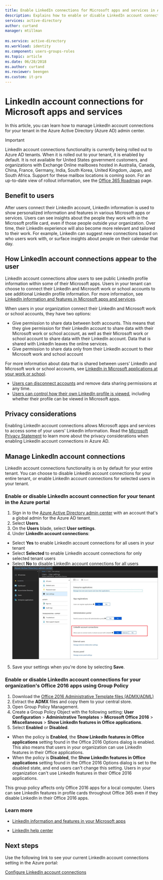 ```yaml
---
title: Enable LinkedIn connections for Microsoft apps and services in Azure Active Directory | Microsoft Docs
description: Explains how to enable or disable LinkedIn account connections for Microsoft apps in Azure Active Directory
services: active-directory
author: curtand
manager: mtillman

ms.service: active-directory
ms.workload: identity
ms.component: users-groups-roles
ms.topic: article
ms.date: 06/28/2018
ms.author: curtand
ms.reviewer: beengen
ms.custom: it-pro
---
```


# LinkedIn account connections for Microsoft apps and services
In this article, you can learn how to manage LinkedIn account connections for your tenant in the Azure Active Directory (Azure AD) admin center. 

> [!IMPORTANT]
> LinkedIn account connections functionality is currently being rolled out to Azure AD tenants. When it is rolled out to your tenant, it is enabled by default. It is not available for United States government customers, and organizations with Exchange Online mailboxes hosted in Australia, Canada, China, France, Germany, India, South Korea, United Kingdom, Japan, and South Africa. Support for these mailbox locations is coming soon.  For an up-to-date view of rollout information, see the [Office 365 Roadmap](https://products.office.com/business/office-365-roadmap?filters=%26freeformsearch=linkedin#abc) page.

## Benefit to users
After users connect their LinkedIn account, LinkedIn information is used to show personalized information and features in various Microsoft apps or services. Users can see insights about the people they work with in the Microsoft profile card, even if those people outside your organization. Over time, their LinkedIn experience will also become more relevant and tailored to their work. For example, LinkedIn can suggest new connections based on who users work with, or surface insights about people on their calendar that day.

## How LinkedIn account connections appear to the user
LinkedIn account connections allow users to see public LinkedIn profile information within some of their Microsoft apps. Users in your tenant can choose to connect their LinkedIn and Microsoft work or school accounts to see additional LinkedIn profile information. For more information, see [LinkedIn information and features in Microsoft apps and services](https://go.microsoft.com/fwlink/?linkid=850740).

When users in your organization connect their LinkedIn and Microsoft work or school accounts, they have two options: 
* Give permission to share data between both accounts. This means that they give permission for their LinkedIn account to share data with their Microsoft work or school account, as well as their Microsoft work or school account to share data with their LinkedIn account. Data that is shared with LinkedIn leaves the online services. 
* Give permission to share data only from their LinkedIn account to their Microsoft work and school account

For more information about data that is shared between users’ LinkedIn and Microsoft work or school accounts, see [LinkedIn in Microsoft applications at your work or school](https://www.linkedin.com/help/linkedin/answer/84077). 
* [Users can disconnect accounts](https://www.linkedin.com/help/linkedin/answer/85097) and remove data sharing permissions at any time. 
* [Users can control how their own LinkedIn profile is viewed](https://www.linkedin.com/help/linkedin/answer/83), including whether their profile can be viewed in Microsoft apps.

## Privacy considerations
Enabling LinkedIn account connections allows Microsoft apps and services to access some of your users' LinkedIn information. Read the [Microsoft Privacy Statement](https://privacy.microsoft.com/privacystatement/) to learn more about the privacy considerations when enabling LinkedIn account connections in Azure AD. 

## Manage LinkedIn account connections
LinkedIn account connections functionality is on by default for your entire tenant. You can choose to disable LinkedIn account connections for your entire tenant, or enable LinkedIn account connections for selected users in your tenant. 

### Enable or disable LinkedIn account connection for your tenant in the Azure portal

1. Sign in to the [Azure Active Directory admin center](https://aad.portal.azure.com/) with an account that's a global admin for the Azure AD tenant.
2. Select **Users**.
3. On the **Users** blade, select **User settings**.
4. Under **LinkedIn account connections**:
  * Select **Yes** to enable LinkedIn account connections for all users in your tenant
  * Select **Selected** to enable LinkedIn account connections for only selected tenant users
  * Select **No** to disable LinkedIn account connections for all users
  ![Enabling LinkedIn account connections](./media/linkedin-integration/linkedin-integration.png)
5. Save your settings when you're done by selecting **Save**.

### Enable or disable LinkedIn account connections for your organization's Office 2016 apps using Group Policy

1. Download the [Office 2016 Administrative Template files (ADMX/ADML)](https://www.microsoft.com/download/details.aspx?id=49030)
2. Extract the **ADMX** files and copy them to your central store.
3. Open Group Policy Management.
4. Create a Group Policy Object with the following setting: **User Configuration** > **Administrative Templates** > **Microsoft Office 2016** > **Miscellaneous** > **Show LinkedIn features in Office applications**.
5. Select **Enabled** or **Disabled**.
  * When the policy is **Enabled**, the **Show LinkedIn features in Office applications** setting found in the Office 2016 Options dialog is enabled. This also means that users in your organization can use LinkedIn features in their Office applications.
  * When the policy is **Disabled**, the **Show LinkedIn features in Office applications** setting found in the Office 2016 Options dialog is set to the disabled state, and end users can't change this setting. Users in your organization can't use LinkedIn features in their Office 2016 applications.

This group policy affects only Office 2016 apps for a local computer. Users can see LinkedIn features in profile cards throughout Office 365 even if they disable LinkedIn in their Office 2016 apps. 

### Learn more 
* [LinkedIn information and features in your Microsoft apps](https://go.microsoft.com/fwlink/?linkid=850740)

* [LinkedIn help center](https://www.linkedin.com/help/linkedin)

## Next steps
Use the following link to see your current LinkedIn account connections setting in the Azure portal:

[Configure LinkedIn account connections](https://aad.portal.azure.com/#blade/Microsoft_AAD_IAM/UserManagementMenuBlade/UserSettings) 